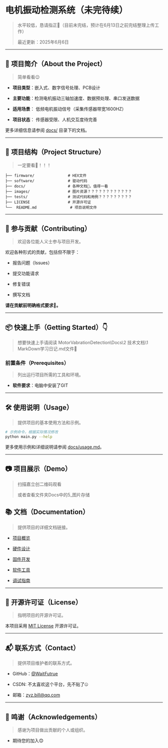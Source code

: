 # 电机振动检测系统（未完待续）

> 水平较低，恳请指正🙏（目前未完结，预计在6月13日之前完结整理上传工作）
> 
> 最近更新：2025年6月6日

---

## 🚀 项目简介（About the Project）

> 简单看看😉

- **项目类型**：嵌入式、数字信号处理、PCB设计

- **主要功能**：检测电机振动三轴加速度、数据预处理、串口发送数据

- **适用场景**： 低频电机振动信号（采集传感器带宽1600HZ）

- **项目状态**： 传感器受限、人机交互度待完善

更多详细信息请参阅 [docs/](https://chatgpt.com/c/docs/) 目录下的文档。

---

## 🧩 项目结构（Project Structure）

> 一定要看👀！！！

```
├── firmware/               # HEX文件
├── software/               # 驱动代码
├── docs/                   # 各种文档📃，值得一看
├── images/                 # 图片资源？？？？？？？？？？？？
├── tests/                  # 测试代码和用例？？？？？？？？？
├── LICENSE                 # 开源许可证
└──  README.md               # 项目说明文件
```

---

## 🤝 参与贡献（Contributing）

> 欢迎各位能人义士参与项目开发。

欢迎各种形式的贡献，包括但不限于：

- 报告问题（Issues）

- 提交功能请求

- 修复错误

- 撰写文档

**请在贡献前明确格式要求🚀。**

---

## 📦 快速上手（Getting Started）👇

> 想要快速上手请阅读 MotorVabrationDetection\Docs\2 技术文档\1 MarkDown学习日记.md文件👀

### 前置条件（Prerequisites）

> 列出运行项目所需的工具和环境。

- **软件要求**：电脑中安装了GIT

---

## 🛠️ 使用说明（Usage）

> 提供项目的基本使用方法和示例。

```bash
# 示例命令，根据实际情况修改
python main.py --help
```

更多使用示例和详细说明请参阅 [docs/usage.md](https://chatgpt.com/c/docs/usage.md)。

---

## 📷 项目展示（Demo）

> 扫描嘉立创二维码观看
> 
> 或者查看文件夹Docs中的5_图片存储

## 📚 文档（Documentation）

> 提供项目的详细文档链接。

- [项目概览](https://chatgpt.com/c/docs/overview.md)

- [硬件设计](https://chatgpt.com/c/docs/hardware.md)

- [固件开发](https://chatgpt.com/c/docs/firmware.md)

- [软件工具](https://chatgpt.com/c/docs/software.md)

- [调试指南](https://chatgpt.com/c/docs/debugging.md)

---

## 📄 开源许可证（License）

> 指明项目的开源许可证。

本项目采用 [MIT License](https://chatgpt.com/c/LICENSE) 开源许可证。

---

## 📬 联系方式（Contact）

> 提供项目维护者的联系方式。

- GitHub：[@WaitFutrue](https://github.com/WaitFutrue)

- CSDN:     不太喜欢这个平台，先不贴了🤐

- 邮箱：zyz.bill@qq.com

---

## 🌟 鸣谢（Acknowledgements）

> 感谢为项目做出贡献的个人或组织。

- 期待您的加入😊
